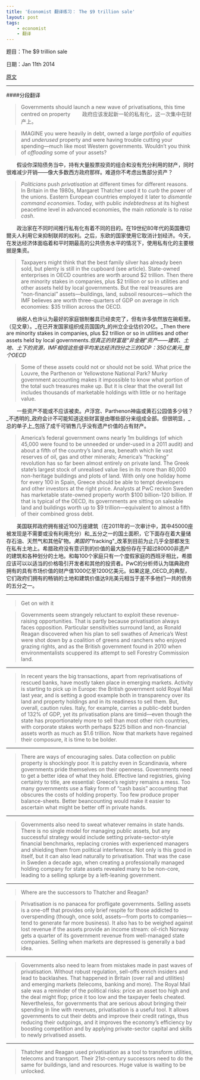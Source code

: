 ```yaml
---
title: 'Economist 翻译练习： The $9 trillion sale'
layout: post
tags:
    - economist
    - 翻译
---
```



题目：The $9 trillion sale

日期：Jan 11th 2014

[原文](http://www.economist.com/news/leaders/21593453-governments-should-launch-new-wave-privatisations-time-centred-property-9)

---

####分段翻译

>Governments should launch a new wave of privatisations, this time centred on property
&emsp;&emsp;政府应该发起新一轮的私有化，这一次集中在财产上。


>IMAGINE you were heavily in debt, owned a large *portfolio* of *equities* and *underused* property and were having trouble cutting your spending—much like most Western governments. Wouldn’t you think of *offloading* some of your assets?

&emsp;&emsp;假设你深陷债务当中，持有大量股票投资的组合和没有充分利用的财产，同时很难减少开销——像大多数西方政府那样。难道你不考虑出售部分资产？

>*Politicians* push *privatisation* at different times for different reasons. In Britain in the 1980s, Margaret Thatcher used it to *curb* the power of the unions. Eastern European countries employed it later to *dismantle* *command economies*. Today, with public *indebtedness* at its highest peacetime level in advanced economies, the main *rationale* is to *raise cash*.

&emsp;&emsp;政治家在不同时间推行私有化有着不同的目的。在19世纪80年代的英国撒切爾夫人利用它来抑制联邦的权利。之后，东欧的国家使用它取消计划经济。今天，在发达经济体面临着和平时期最高的公共债务水平的情况下，使用私有化的主要根据是集资。


>Taxpayers might think that the best family silver has already been sold, but plenty is still in the cupboard (see article). State-owned enterprises in OECD countries are worth around $2 trillion. Then there are minority stakes in companies, plus $2 trillion or so in utilities and other assets held by local governments. But the real treasures are “non-financial” assets—buildings, land, subsoil resources—which the IMF believes are worth three-quarters of GDP on average in rich economies: $35 trillion across the OECD.

&emsp;&emsp;纳税人也许认为最好的家庭银制餐具已经卖完了，但有许多依然放在碗柜里。（见文章）。_在已开发国家组织成员国国内_的州立企业估价20亿。_Then there are minority stakes in companies, plus $2 trillion or so in utilities and other assets held by local governments._但真正的财富是“非金融”资产——建筑、土地、土下的资源，IMF相信这些值平均发达经济四分之三的GDP：350亿美元_整个OECD_


>Some of these assets could not or should not be sold. What price the Louvre, the Parthenon or Yellowstone National Park? Murky government accounting makes it impossible to know what portion of the total such treasures make up. But it is clear that the overall list includes thousands of marketable holdings with little or no heritage value.

&emsp;&emsp;一些资产不能或不应该被卖。卢浮宫、Parthenon神庙或黄石公园值多少钱？_不透明的_政府会计不可能知道这些财富是由哪些部分来组成全部。但很明显，_总的单子上_包括了成千可销售几乎没有遗产价值的占有财产。

>America’s federal government owns nearly 1m buildings (of which 45,000 were found to be unneeded or under-used in a 2011 audit) and about a fifth of the country’s land area, beneath which lie vast reserves of oil, gas and other minerals; America’s “fracking” revolution has so far been almost entirely on private land. The Greek state’s largest stock of unrealised value lies in its more than 80,000 non-heritage buildings and plots of land. With only one holiday home for every 100 in Spain, Greece should be able to tempt developers and other investors at the right price. Analysts at PwC reckon Sweden has marketable state-owned property worth $100 billion-120 billion. If that is typical of the OECD, its governments are sitting on saleable land and buildings worth up to $9 trillion—equivalent to almost a fifth of their combined gross debt.

&emsp;&emsp;美国联邦政府拥有接近100万座建筑（在2011年的一次审计中，其中45000座被发现是不需要或没有利用充分）和_五分之一的国土面积，它下面存在着大量储存石油、天然气和其他矿物。_美国的_"fracking"_改革到目前为止几乎全部都发生在私有土地上。希腊政府没有意识到的价值的最大股份存在于超过80000非遗产的建筑和各种划分的土地。和每100个家庭只有一个度假家庭的西班牙相比，希腊应该可以以适当的价格吸引开发者和其他的投资者。PwC的分析师认为瑞典政府拥有的具有市场价值的财产值1000亿至1200亿美元。如果这是_OECD_的典型，它们政府们拥有的畅销的土地和建筑价值达9兆美元相当于差不多他们一共的债务的五分之一。

---

>Get on with it

>Governments seem strangely reluctant to exploit these revenue-raising opportunities. That is partly because privatisation always faces opposition. Particular sensitivities surround land, as Ronald Reagan discovered when his plan to sell swathes of America’s West were shot down by a coalition of greens and ranchers who enjoyed grazing rights, and as the British government found in 2010 when environmentalists scuppered its attempt to sell Forestry Commission land.

---

>In recent years the big transactions, apart from reprivatisations of rescued banks, have mostly taken place in emerging markets. Activity is starting to pick up in Europe: the British government sold Royal Mail last year, and is setting a good example both in transparency over its land and property holdings and in its readiness to sell them. But, overall, caution rules. Italy, for example, carries a public-debt burden of 132% of GDP, yet its privatisation plans are timid—even though the state has proportionately more to sell than most other rich countries, with corporate stakes worth perhaps $225 billion and non-financial assets worth as much as $1.6 trillion. Now that markets have regained their composure, it is time to be bolder.

---

>There are ways of encouraging sales. Data collection on public property is shockingly poor. It is patchy even in Scandinavia, where governments pride themselves on their openness. Governments need to get a better idea of what they hold. Effective land registries, giving certainty to title, are essential: Greece’s registry remains a mess. Too many governments use a flaky form of “cash basis” accounting that obscures the costs of holding property. Too few produce proper balance-sheets. Better beancounting would make it easier to ascertain what might be better off in private hands.

---

>Governments also need to sweat whatever remains in state hands. There is no single model for managing public assets, but any successful strategy would include setting private-sector-style financial benchmarks, replacing cronies with experienced managers and shielding them from political interference. Not only is this good in itself, but it can also lead naturally to privatisation. That was the case in Sweden a decade ago, when creating a professionally managed holding company for state assets revealed many to be non-core, leading to a selling splurge by a left-leaning government.

---

>Where are the successors to Thatcher and Reagan?

>Privatisation is no panacea for profligate governments. Selling assets is a one-off that provides only brief respite for those addicted to overspending (though, once sold, assets—from ports to companies—tend to generate far more business). It also has to be weighed against lost revenue if the assets provide an income stream: oil-rich Norway gets a quarter of its government revenue from well-managed state companies. Selling when markets are depressed is generally a bad idea.

---

>Governments also need to learn from mistakes made in past waves of privatisation. Without robust regulation, sell-offs enrich insiders and lead to backlashes. That happened in Britain (over rail and utilities) and emerging markets (telecoms, banking and more). The Royal Mail sale was a reminder of the political risks: price an asset too high and the deal might flop; price it too low and the taxpayer feels cheated. Nevertheless, for governments that are serious about bringing their spending in line with revenues, privatisation is a useful tool. It allows governments to cut their debts and improve their credit ratings, thus reducing their outgoings, and it improves the economy’s efficiency by boosting competition and by applying private-sector capital and skills to newly privatised assets.

---

>Thatcher and Reagan used privatisation as a tool to transform utilities, telecoms and transport. Their 21st-century successors need to do the same for buildings, land and resources. Huge value is waiting to be unlocked.
